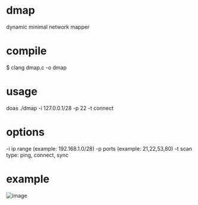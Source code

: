 # dmap
dynamic minimal network mapper

# compile
$ clang dmap.c -o dmap

# usage
doas ./dmap -i 127.0.0.1/28 -p 22 -t connect

# options
-i  ip range (example: 192.168.1.0/28)
-p  ports (example: 21,22,53,80)
-t  scan type: ping, connect, sync

# example
![image](https://github.com/user-attachments/assets/f5c2b35c-115e-4e45-9289-96aa6f9738d7)
